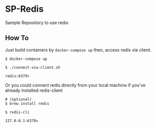 # SP-Redis
Sample Repository to use redis

## How To
Just build containers by `docker-compose up` then, access redis via client.

```
$ docker-compose up

$ ./connect-via-client.sh

redis:6379>
```

Or you could connect redis directly from your local machine if you've already installed redis-client

```
# (optional)
$ brew install redis

$ redis-cli

127.0.0.1:6379>
```

